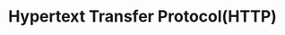 ---
title: Hypertext Transfer Protocol(HTTP)
linkTitle: Hypertext Transfer Protocol(HTTP)
nav_weight: 2
nav_icon:
  vendor: bs
  name: book
  color: indigo
featured: true  
---